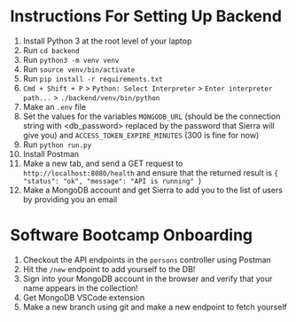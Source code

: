 # Instructions For Setting Up Backend

1. Install Python 3 at the root level of your laptop
2. Run ```cd backend```
3. Run ```python3 -m venv venv```
4. Run ```source venv/bin/activate```
5. Run ```pip install -r requirements.txt```
6. ```Cmd + Shift + P``` > ```Python: Select Interpreter``` > ```Enter interpreter path...``` > ```./backend/venv/bin/python```
7. Make an ```.env``` file
8. Set the values for the variables ```MONGODB_URL``` (should be the connection string with <db_password> replaced by the password that Sierra will give you) and ```ACCESS_TOKEN_EXPIRE_MINUTES``` (300 is fine for now)
9. Run ```python run.py```
10. Install Postman
11. Make a new tab, and send a GET request to ```http://localhost:8080/health``` and ensure that the returned result is ```{ "status": "ok", "message": "API is running" }```
12. Make a MongoDB account and get Sierra to add you to the list of users by providing you an email

# Software Bootcamp Onboarding

1. Checkout the API endpoints in the ```persons``` controller using Postman
2. Hit the ```/new``` endpoint to add yourself to the DB!
3. Sign into your MongoDB account in the browser and verify that your name appears in the collection!
4. Get MongoDB VSCode extension
5. Make a new branch using git and make a new endpoint to fetch yourself